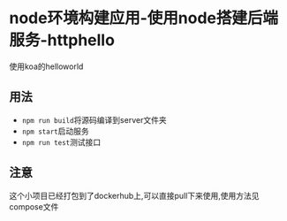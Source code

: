 # node环境构建应用-使用node搭建后端服务-httphello

使用koa的helloworld

## 用法

+ `npm run build`将源码编译到server文件夹
+ `npm start`启动服务
+ `npm run test`测试接口

## 注意

这个小项目已经打包到了dockerhub上,可以直接pull下来使用,使用方法见compose文件